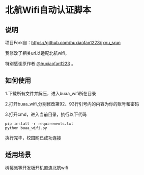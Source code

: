 # 北航Wifi自动认证脚本

## 说明

项目Fork自：https://github.com/huxiaofan1223/jxnu_srun

我修改了相关url以适配北航wifi。

特别感谢原作者 [@huxiaofan1223](https://github.com/huxiaofan1223) 。

## 如何使用

1.下载所有文件并解压，进入buaa_wifi所在目录

2.打开buaa_wifi,分别修改第92、93行引号内的内容为你的账号和密码

3.打开cmd，进入当前目录，执行以下代码

~~~
pip install -r requirements.txt
python buaa_wifi.py
~~~

执行完毕，校园网已成功连接

## 适用场景

树莓派等开发板开机直连北航wifi
